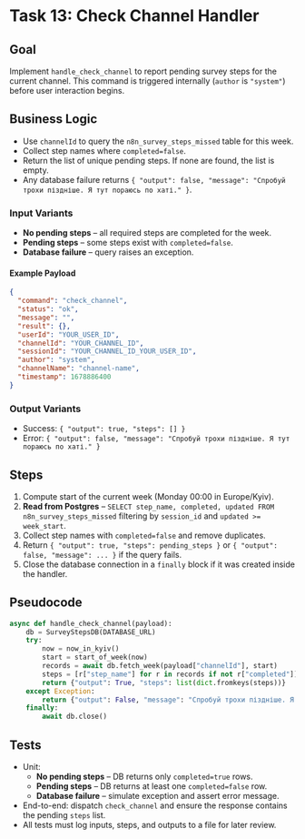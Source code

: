 # Task 13: Check Channel Handler

## Goal
Implement `handle_check_channel` to report pending survey steps for the current channel. This command is triggered internally (`author` is `"system"`) before user interaction begins.

## Business Logic
- Use `channelId` to query the `n8n_survey_steps_missed` table for this week.
- Collect step names where `completed=false`.
- Return the list of unique pending steps. If none are found, the list is empty.
- Any database failure returns `{ "output": false, "message": "Спробуй трохи піздніше. Я тут пораюсь по хаті." }`.

### Input Variants
- **No pending steps** – all required steps are completed for the week.
- **Pending steps** – some steps exist with `completed=false`.
- **Database failure** – query raises an exception.

#### Example Payload
```json
{
  "command": "check_channel",
  "status": "ok",
  "message": "",
  "result": {},
  "userId": "YOUR_USER_ID",
  "channelId": "YOUR_CHANNEL_ID",
  "sessionId": "YOUR_CHANNEL_ID_YOUR_USER_ID",
  "author": "system",
  "channelName": "channel-name",
  "timestamp": 1678886400
}
```

### Output Variants
- Success: `{ "output": true, "steps": [] }`
- Error: `{ "output": false, "message": "Спробуй трохи піздніше. Я тут пораюсь по хаті." }`

## Steps
1. Compute start of the current week (Monday 00:00 in Europe/Kyiv).
2. **Read from Postgres** – `SELECT step_name, completed, updated FROM n8n_survey_steps_missed` filtering by `session_id` and `updated >= week_start`.
3. Collect step names with `completed=false` and remove duplicates.
4. Return `{ "output": true, "steps": pending_steps }` or `{ "output": false, "message": ... }` if the query fails.
5. Close the database connection in a `finally` block if it was created inside the handler.

## Pseudocode
```python
async def handle_check_channel(payload):
    db = SurveyStepsDB(DATABASE_URL)
    try:
        now = now_in_kyiv()
        start = start_of_week(now)
        records = await db.fetch_week(payload["channelId"], start)
        steps = [r["step_name"] for r in records if not r["completed"]]
        return {"output": True, "steps": list(dict.fromkeys(steps))}
    except Exception:
        return {"output": False, "message": "Спробуй трохи піздніше. Я тут пораюсь по хаті."}
    finally:
        await db.close()
```

## Tests
- Unit:
  - **No pending steps** – DB returns only `completed=true` rows.
  - **Pending steps** – DB returns at least one `completed=false` row.
  - **Database failure** – simulate exception and assert error message.
- End-to-end: dispatch `check_channel` and ensure the response contains the pending `steps` list.
- All tests must log inputs, steps, and outputs to a file for later review.
